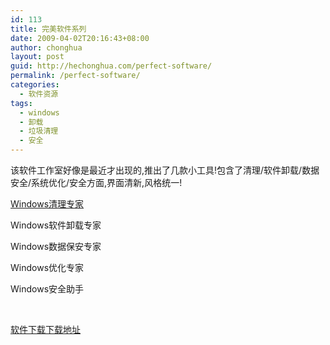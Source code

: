```yaml
---
id: 113
title: 完美软件系列
date: 2009-04-02T20:16:43+08:00
author: chonghua
layout: post
guid: http://hechonghua.com/perfect-software/
permalink: /perfect-software/
categories:
  - 软件资源
tags:
  - windows
  - 卸载
  - 垃圾清理
  - 安全
---
```

该软件工作室好像是最近才出现的,推出了几款小工具!包含了清理/软件卸载/数据安全/系统优化/安全方面,界面清新,风格统一!

<!--more-->

[Windows清理专家](http://www.wanmeisoft.net/index.html)

Windows软件卸载专家 

Windows数据保安专家

Windows优化专家

Windows安全助手</p> </p> 

&#160;

<a href="http://www.wanmeisoft.net/index.html" target="_blank">软件下载下载地址</a>
